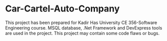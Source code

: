 # Car-Cartel-Auto-Company
This project has been prepared for Kadir Has University CE 356-Software Engineering course. MSQL database, .Net Framework and DevExpress tools are used in the project. This project may contain some code flaws or bugs.
